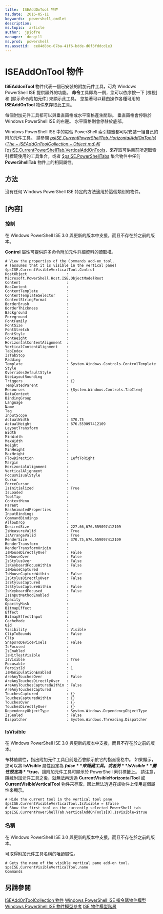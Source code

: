 ```yaml
---
title:  ISEAddOnTool 物件
ms.date:  2016-05-11
keywords:  powershell,cmdlet
description:  
ms.topic:  article
author:  jpjofre
manager:  dongill
ms.prod:  powershell
ms.assetid:  ce84d8bc-07ba-41f6-bdde-d6f3fddcd1e3
---
```


# ISEAddOnTool 物件
  **ISEAddonTool** 物件代表一個已安裝的附加元件工具，可為 Windows PowerShell ISE 提供額外的功能。 **命令**工具即為一例，您可以依序按一下 [檢視] 和 [顯示命令附加元件] 來顯示此工具。 您接著可以藉由操作各種可用的 **ISEAddOnTool** 物件來存取此工具。

 每個附加元件工具都可以與垂直窗格或水平窗格產生關聯。 垂直窗格會停駐於 Windows PowerShell ISE 的右邊。 水平窗格則會停駐於底部。

 Windows PowerShell ISE 中的每個 PowerShell 索引標籤都可以安裝一組自己的附加元件工具。 請參閱 [$psISE.CurrentPowerShellTab.HorizontalAddOnTools](The-ISEAddOnToolCollection-Object.md) 和 [$psISE.CurrentPowerShellTab.VerticalAddOnTools](The-ISEAddOnToolCollection-Object.md)，來存取可供目前所選取索引標籤使用的工具集合，或者 [$psISE.PowerShellTabs](The-PowerShellTabCollection-Object.md) 集合物件中任何 **PowerShellTab** 物件上的相同屬性。

## 方法
 沒有任何 Windows PowerShell ISE 特定的方法適用於這個類別的物件。

## [內容]

###  <a name="Control"></a> 控制
  在 Windows PowerShell ISE 3.0 與更新的版本中支援，而且不存在於之前的版本。

 **Control** 屬性可提供許多命令附加元件詳細資料的讀取權。

```
# View the properties of the Commands add-on tool.
# (assumes that it is visible in the vertical pane)
$psISE.CurrentVisibleVerticalTool.Control
HostObject                  : Microsoft.PowerShell.Host.ISE.ObjectModelRoot
Content                     :
HasContent                  :
ContentTemplate             :
ContentTemplateSelector     :
ContentStringFormat         :
BorderBrush                 :
BorderThickness             :
Background                  :
Foreground                  :
FontFamily                  :
FontSize                    :
FontStretch                 :
FontStyle                   :
FontWeight                  :
HorizontalContentAlignment  :
VerticalContentAlignment    :
TabIndex                    :
IsTabStop                   :
Padding                     :
Template                    : System.Windows.Controls.ControlTemplate
Style                       :
OverridesDefaultStyle       :
UseLayoutRounding           :
Triggers                    : {}
TemplatedParent             :
Resources                   : {System.Windows.Controls.TabItem}
DataContext                 :
BindingGroup                :
Language                    :
Name                        :
Tag                         :
InputScope                  :
ActualWidth                 : 370.75
ActualHeight                : 676.559097412109
LayoutTransform             :
Width                       :
MinWidth                    :
MaxWidth                    :
Height                      :
MinHeight                   :
MaxHeight                   :
FlowDirection               : LeftToRight
Margin                      :
HorizontalAlignment         :
VerticalAlignment           :
FocusVisualStyle            :
Cursor                      :
ForceCursor                 :
IsInitialized               : True
IsLoaded                    :
ToolTip                     :
ContextMenu                 :
Parent                      :
HasAnimatedProperties       :
InputBindings               :
CommandBindings             :
AllowDrop                   :
DesiredSize                 : 227.66,676.559097412109
IsMeasureValid              : True
IsArrangeValid              : True
RenderSize                  : 370.75,676.559097412109
RenderTransform             :
RenderTransformOrigin       :
IsMouseDirectlyOver         : False
IsMouseOver                 : False
IsStylusOver                : False
IsKeyboardFocusWithin       : False
IsMouseCaptured             :
IsMouseCaptureWithin        : False
IsStylusDirectlyOver        : False
IsStylusCaptured            :
IsStylusCaptureWithin       : False
IsKeyboardFocused           : False
IsInputMethodEnabled        :
Opacity                     :
OpacityMask                 :
BitmapEffect                :
Effect                      :
BitmapEffectInput           :
CacheMode                   :
Uid                         :
Visibility                  : Visible
ClipToBounds                : False
Clip                        :
SnapsToDevicePixels         : False
IsFocused                   :
IsEnabled                   :
IsHitTestVisible            :
IsVisible                   : True
Focusable                   :
PersistId                   : 1
IsManipulationEnabled       :
AreAnyTouchesOver           : False
AreAnyTouchesDirectlyOver   :
AreAnyTouchesCapturedWithin : False
AreAnyTouchesCaptured       :
TouchesCaptured             : {}
TouchesCapturedWithin       : {}
TouchesOver                 : {}
TouchesDirectlyOver         : {}
DependencyObjectType        : System.Windows.DependencyObjectType
IsSealed                    : False
Dispatcher                  : System.Windows.Threading.Dispatcher

```

###  <a name="IsVisible"></a> IsVisible
  在 Windows PowerShell ISE 3.0 與更新的版本中支援，而且不存在於之前的版本。

 布林值屬性，指出附加元件工具目前是否會顯示於它的指派窗格中。 如果顯示，您可以將 **IsVisible** 屬性設定為 **$false** 來隱藏工具，或者將 **IsVisible** 屬性設定為 **$true**，讓附加元件工具可顯示於 PowerShell 索引標籤上。 請注意，隱藏附加元件工具之後，就無法再透過 **CurrentVisibleHorizontalTool** 或 **CurrentVisibleVerticalTool** 物件來存取，因此無法透過在該物件上使用這個屬性來顯示。

```
# Hide the current tool in the vertical tool pane
$psISE.CurrentVisibleVerticalTool.IsVisible = $false
# Show the first tool on the currently selected PowerShell tab
$psISE.CurrentPowerShellTab.VerticalAddOnTools[0].IsVisible=$true

```

###  <a name="name"></a> 名稱
  在 Windows PowerShell ISE 3.0 與更新的版本中支援，而且不存在於之前的版本。

 可取得附加元件工具名稱的唯讀屬性。

```
# Gets the name of the visible vertical pane add-on tool.
$psISE.CurrentVisibleVerticalTool.name
Commands

```

## 另請參閱
 [ISEAddOnToolCollection 物件](The-ISEAddOnToolCollection-Object.md)
 [Windows PowerShell ISE 指令碼物件模型](The-Windows-PowerShell-ISE-Scripting-Object-Model.md)
 [Windows PowerShell ISE 物件模型參考](Windows-PowerShell-ISE-Object-Model-Reference.md)
 [ISE 物件模型階層](The-ISE-Object-Model-Hierarchy.md)



<!--HONumber=May16_HO2-->


